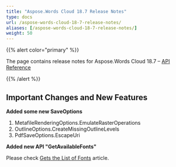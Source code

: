 ```yaml
---
title: "Aspose.Words Cloud 18.7 Release Notes"
type: docs
url: /aspose-words-cloud-18-7-release-notes/
aliases: [/aspose-words-cloud-18-7-release-notes/]
weight: 50
---
```


{{% alert color="primary" %}} 

The page contains release notes for Aspose.Words Cloud 18.7 – [API Reference](https://apireference.aspose.cloud/words/)

{{% /alert %}} 
## **Important Changes and New Features**
**Added some new SaveOptions**

1. MetafileRenderingOptions.EmulateRasterOperations
1. OutlineOptions.CreateMissingOutlineLevels
1. PdfSaveOptions.EscapeUri

**Added new API "GetAvailableFonts"**

Please check [Gets the List of Fonts](/gets-the-list-of-fonts/) article.
